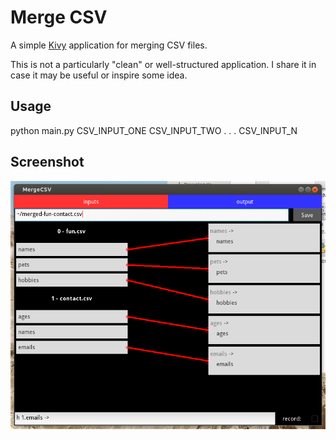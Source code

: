 # Merge CSV

A simple [Kivy](http://kivy.org) application for merging CSV files.

This is not a particularly "clean" or well-structured application.  I share it in case it may be useful or inspire some idea.

## Usage

python main.py CSV_INPUT_ONE CSV_INPUT_TWO . . . CSV_INPUT_N

## Screenshot

![screenshot](docs/screenshot.png)